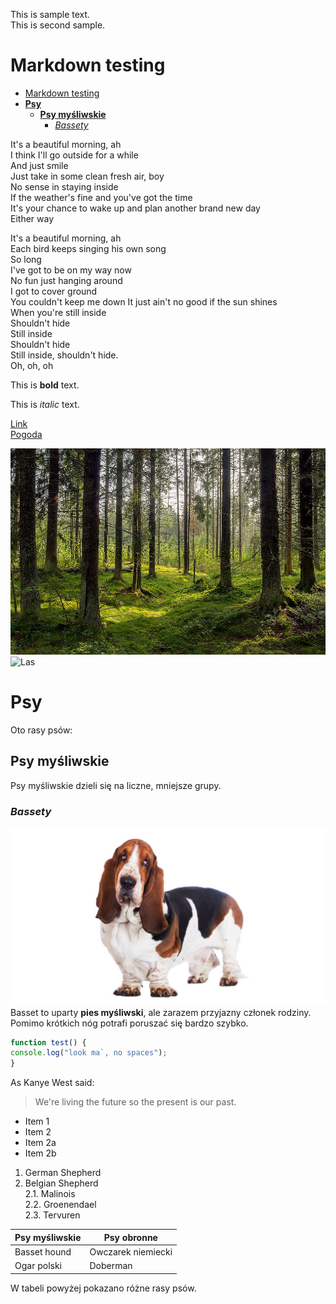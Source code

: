 <!-- Example for normal text -->
This is sample text.  
This is second sample.  
<!-- Example for title -->
Markdown testing
================
<!-- Here comes the TOC -->
- [Markdown testing](#markdown-testing)
- [**Psy**](#psy)
  - [**Psy myśliwskie**](#psy-myśliwskie)
    - [*Bassety*](#bassety)




<!-- Example of paragraph of text -->
It's a beautiful morning, ah  
I think I'll go outside for a while  
And just smile  
Just take in some clean fresh air, boy  
No sense in staying inside  
If the weather's fine and you've got the time  
It's your chance to wake up and plan another brand new day  
Either way
<!-- Example of another paragraph -->
It's a beautiful morning, ah  
Each bird keeps singing his own song  
So long  
I've got to be on my way now  
No fun just hanging around  
I got to cover ground  
You couldn't keep me down
It just ain't no good if the sun shines  
When you're still inside  
Shouldn't hide  
Still inside  
Shouldn't hide  
Still inside, shouldn't hide.  
Oh, oh, oh
<!-- Example for Bold -->
This is **bold** text.
<!-- Example for Italic  -->
This is *italic* text.
<!-- Example for Links -->
[Link](https://www.onet.pl/)  
[Pogoda](http://meteo.pl)
<!-- Example for Images -->
![Las](z24715385IH,Las.jpg)
![Las](https://ocdn.eu/pulscms-transforms/1/nmWk9kpTURBXy9hNDdkODY5MTQxMjk2NjczYWVlZmRmZTJiMTgzNjhhMi5qcGeTlQMAzJTNEpDNCnGTBc0DFM0BvJMJpjFhYmNmYgaBoTAB/krzywy-las-kolo-gryfina.jpg)

<!-- Example for linking to another file-->

<!-- Example for Headers -->
# **Psy**
Oto rasy psów:
## **Psy myśliwskie**
Psy myśliwskie dzieli się na liczne, mniejsze grupy.
### *Bassety*
![Basset](./images/5ca61ebeb37c9443276800.jpg)
Basset to uparty **pies myśliwski**, ale zarazem przyjazny członek rodziny. Pomimo krótkich nóg potrafi poruszać się bardzo szybko. 
<!-- Just text with equation -->

<!-- Example for inline code -->

<!-- A block of code -->
```javascript
function test() {
console.log("look ma`, no spaces");
}
```
<!-- Example for Quote -->
As Kanye West said:
> We're living the future so
> the present is our past.
<!-- Example for Bullet List -->
* Item 1
* Item 2
* Item 2a
* Item 2b
<!-- Example for Numbered List -->
1. German Shepherd  
2. Belgian Shepherd  
2.1. Malinois  
2.2. Groenendael  
2.3. Tervuren  

<!-- Example for Tables -->
Psy myśliwskie | Psy obronne
------------ | -------------
Basset hound | Owczarek niemiecki
Ogar polski | Doberman
<!-- Paragraph after table -->
W tabeli powyżej pokazano różne rasy psów.